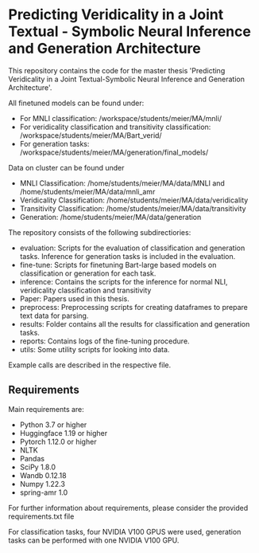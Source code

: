 # Predicting Veridicality in a Joint Textual - Symbolic Neural Inference and Generation Architecture

This repository contains the code for the master thesis 'Predicting Veridicality in a Joint Textual-Symbolic Neural 
Inference and Generation Architecture'.

All finetuned models can be found under:
- For MNLI classification: /workspace/students/meier/MA/mnli/
- For veridicality classification and transitivity classification: /workspace/students/meier/MA/Bart_verid/
- For generation tasks: /workspace/students/meier/MA/generation/final_models/

Data on cluster can be found under
- MNLI Classification: /home/students/meier/MA/data/MNLI and /home/students/meier/MA/data/mnli_amr
- Veridicality Classification: /home/students/meier/MA/data/veridicality
- Transitivity Classification: /home/students/meier/MA/data/transitivity
- Generation: /home/students/meier/MA/data/generation


The repository consists of the following subdirectiories:
- evaluation: Scripts for the evaluation of classification and generation tasks. Inference for generation tasks is included in the evaluation.
- fine-tune: Scripts for finetuning Bart-large based models on classification or generation for each task.
- inference: Contains the scripts for the inference for normal NLI, veridicality classification and transitivity
- Paper: Papers used in this thesis.
- preprocess: Preprocessing scripts for creating dataframes to prepare text data for parsing.
- results: Folder contains all the results for classification and generation tasks.
- reports: Contains logs of the fine-tuning procedure.
- utils: Some utility scripts for looking into data.

Example calls are described in the respective file.

## Requirements
Main requirements are:
- Python 3.7 or higher
- Huggingface 1.19 or higher
- Pytorch 1.12.0 or higher
- NLTK
- Pandas
- SciPy 1.8.0
- Wandb 0.12.18
- Numpy 1.22.3
- spring-amr 1.0

For further information about requirements, please consider the provided requirements.txt file

For classification tasks, four NVIDIA V100 GPUS were used, generation tasks can be performed with one NVIDIA V100 GPU.


